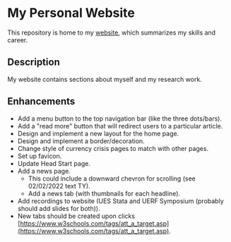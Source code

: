 # My Personal Website
This repository is home to my [website](https://daviddyu.com), which summarizes my skills and career.
## Description
My website contains sections about myself and my research work.
## Enhancements
- Add a menu button to the top navigation bar (like the three dots/bars).
- Add a "read more" button that will redirect users to a particular article.
- Design and implement a new layout for the home page.
- Design and implement a border/decoration.
- Change style of currency crisis pages to match with other pages.
- Set up favicon. 
- Update Head Start page.
- Add a news page.
  - This could include a downward chevron for scrolling (see 02/02/2022 text TY).
  - Add a news tab (with thumbnails for each headline).
- Add recordings to website (UES Stata and UERF Symposium (probably should add slides for both)).
- New tabs should be created upon clicks [https://www.w3schools.com/tags/att_a_target.asp](https://www.w3schools.com/tags/att_a_target.asp).
